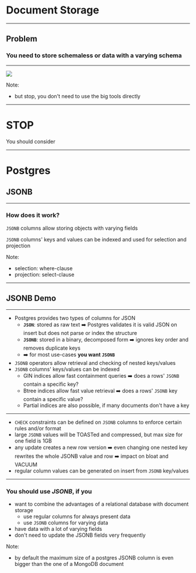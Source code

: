 # Document Storage

___

## Problem

### You need to store schemaless or data with a varying schema

___


![](img/document_storage_salesman.png) <!-- .element: style="height: 600px;" -->

Note:
- but stop, you don't need to use the big tools directly

___

# STOP

You should consider

___

# Postgres

## JSONB

___

### How does it work?

`JSONB` columns allow storing objects with varying fields

`JSONB` columns' keys and values can be indexed and used for selection and projection

Note:
- selection: where-clause
- projection: select-clause

___

## JSONB Demo

___

- Postgres provides two types of columns for JSON
    - **`JSON`**: stored as raw text ➡️ Postgres validates it is valid JSON on insert but does not parse or index the structure
    - **`JSONB`**: stored in a binary, decomposed form ➡️ ignores key order and removes duplicate keys
    - ➡️ for most use-cases **you want `JSONB`**
- `JSONB` operators allow retrieval and checking of nested keys/values
- `JSONB` columns' keys/values can be indexed
    - GIN indices allow fast containment queries ➡️ does a rows' `JSONB` contain a specific key?
    - Btree indices allow fast value retrieval ➡️ does a rows' `JSONB` key contain a specific value?
    - Partial indices are also possible, if many documents don't have a key

___

- `CHECK` constraints can be defined on `JSONB` columns to enforce certain rules and/or format
- large `JSONB` values will be TOASTed and compressed, but max size for one field is 1GB
- any update creates a new row version ➡️ even changing one nested key rewrites the whole JSONB value and row ➡️ impact on bloat and VACUUM
- regular column values can be generated on insert from `JSONB` key/values

___

### You should use _JSONB_, if you

- want to combine the advantages of a relational database with document storage
    - use regular columns for always present data 
    - use `JSONB` columns for varying data
- have data with a lot of varying fields
- don't need to update the JSONB fields very frequently


Note:
- by default the maximum size of a postgres JSONB column is even bigger than the one of a MongoDB document
